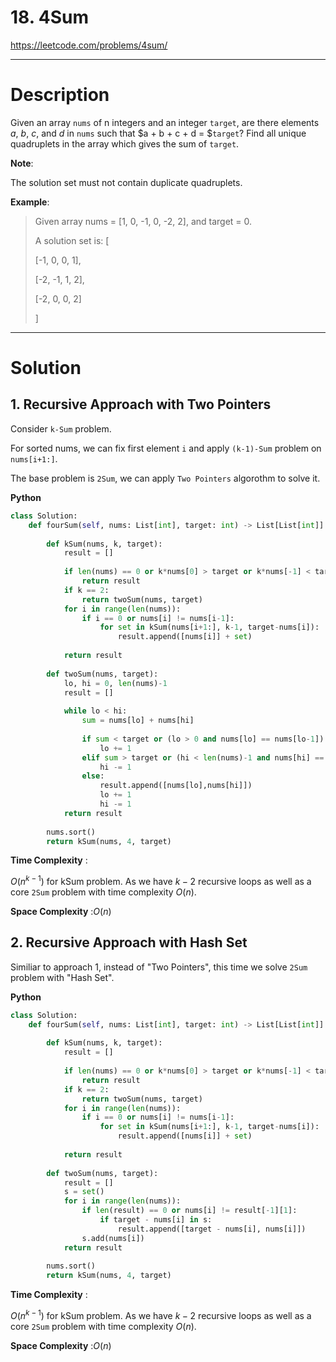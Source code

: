 # 18. 4Sum

https://leetcode.com/problems/4sum/

---

# Description

Given an array `nums` of n integers and an integer `target`, are there elements $a$, $b$, $c$, and $d$ in `nums` such that $a + b + c + d = $`target`? Find all unique quadruplets in the array which gives the sum of `target`.

**Note**:

The solution set must not contain duplicate quadruplets.

**Example**:

> Given array nums = [1, 0, -1, 0, -2, 2], and target = 0.
> 
> A solution set is:
> [
> 
>   [-1,  0, 0, 1],
> 
>   [-2, -1, 1, 2],
> 
>   [-2,  0, 0, 2]
> 
> ]

---

# Solution

## 1. Recursive Approach with Two Pointers

Consider `k-Sum` problem.

For sorted nums, we can fix first element `i` and apply `(k-1)-Sum` problem on `nums[i+1:]`.

The base problem is `2Sum`, we can apply `Two Pointers` algorothm to solve it.

**Python**
```python
class Solution:
    def fourSum(self, nums: List[int], target: int) -> List[List[int]]:
        
        def kSum(nums, k, target):
            result = []
            
            if len(nums) == 0 or k*nums[0] > target or k*nums[-1] < target:
                return result
            if k == 2:
                return twoSum(nums, target)
            for i in range(len(nums)):
                if i == 0 or nums[i] != nums[i-1]:
                    for set in kSum(nums[i+1:], k-1, target-nums[i]):
                        result.append([nums[i]] + set)
            
            return result
        
        def twoSum(nums, target):
            lo, hi = 0, len(nums)-1
            result = []
            
            while lo < hi:
                sum = nums[lo] + nums[hi]
                
                if sum < target or (lo > 0 and nums[lo] == nums[lo-1]):   
                    lo += 1
                elif sum > target or (hi < len(nums)-1 and nums[hi] == nums[hi+1]): 
                    hi -= 1
                else:              
                    result.append([nums[lo],nums[hi]])
                    lo += 1
                    hi -= 1
            return result
        
        nums.sort()
        return kSum(nums, 4, target)
```

**Time Complexity** : 

$O(n^{k-1})$ for kSum problem. As we have $k-2$ recursive loops as well as a core `2Sum` problem with time complexity $O(n)$.

**Space Complexity** :$O(n)$

## 2. Recursive Approach with Hash Set

Similiar to approach 1, instead of "Two Pointers", this time we solve `2Sum` problem with "Hash Set".

**Python**
```python
class Solution:
    def fourSum(self, nums: List[int], target: int) -> List[List[int]]:
        
        def kSum(nums, k, target):
            result = []
            
            if len(nums) == 0 or k*nums[0] > target or k*nums[-1] < target:
                return result
            if k == 2:
                return twoSum(nums, target)
            for i in range(len(nums)):
                if i == 0 or nums[i] != nums[i-1]:
                    for set in kSum(nums[i+1:], k-1, target-nums[i]):
                        result.append([nums[i]] + set)
            
            return result
        
        def twoSum(nums, target):
            result = []
            s = set()
            for i in range(len(nums)):
                if len(result) == 0 or nums[i] != result[-1][1]:
                    if target - nums[i] in s:
                        result.append([target - nums[i], nums[i]])
                s.add(nums[i])
            return result
        
        nums.sort()
        return kSum(nums, 4, target)
```

**Time Complexity** : 

$O(n^{k-1})$ for kSum problem. As we have $k-2$ recursive loops as well as a core `2Sum` problem with time complexity $O(n)$.

**Space Complexity** :$O(n)$